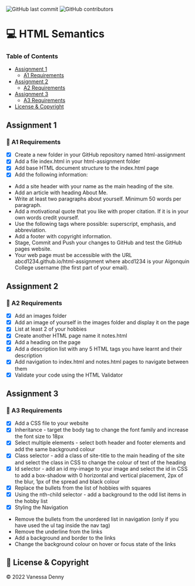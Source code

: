 ![GitHub last commit](https://img.shields.io/github/last-commit/vanessaidenny/vanessaidenny.github.io?color=blueviolet&style=plastic)
![GitHub contributors](https://img.shields.io/github/contributors/vanessaidenny/vanessaidenny.github.io?color=brightgreen&style=plastic)

# 💻 HTML Semantics

### Table of Contents

- [Assignment 1](#assignment-1)
  - [A1 Requirements](#A1-requirements)
- [Assignment 2](#assignment-2)
  - [A2 Requirements](#A2-requirements)
- [Assignment 3](#assignment-3)
  - [A3 Requirements](#A3-requirements)
- [License & Copyright](#license-&-copyright)

<a name="assignment-1"></a>

## Assignment 1

<a name="A1-requirements"></a>

### 🚀 A1 Requirements

- [x] Create a new folder in your GitHub repository named html-assignment
- [x] Add a file index.html in your html-assignment folder
- [x] Add base HTML document structure to the index.html page
- [x] Add the following information:

* Add a site header with your name as the main heading of the site.
* Add an article with heading About Me.
* Write at least two paragraphs about yourself. Minimum 50 words per paragraph.
* Add a motivational quote that you like with proper citation. If it is in your own words credit yourself.
* Use the following tags where possible: superscript, emphasis, and abbreviation.
* Add a footer with copyright information.
* Stage, Commit and Push your changes to GitHub and test the GitHub pages website.
* Your web page must be accessible with the URL abcd1234.github.io/html-assignment where abcd1234 is your Algonquin College username (the first part of your email).

<a name="assignment-2"></a>

## Assignment 2

<a name="A2-requirements"></a>

### 🚀 A2 Requirements

- [x] Add an images folder
- [x] Add an image of yourself in the images folder and display it on the page
- [x] List at least 2 of your hobbies
- [x] Create another HTML page name it notes.html
- [x] Add a heading on the page
- [x] Add a description list with any 5 HTML tags you have learnt and their description
- [x] Add navigation to index.html and notes.html pages to navigate between them
- [x] Validate your code using the HTML Validator

<a name="assignment-3"></a>

## Assignment 3

<a name="A3-requirements"></a>

### 🚀 A3 Requirements

- [x] Add a CSS file to your website
- [x] Inheritance - target the body tag to change the font family and increase the font size to 18px
- [x] Select multiple elements - select both header and footer elements and add the same background colour
- [x] Class selector - add a class of site-title to the main heading of the site and select the class in CSS to change the colour of text of the heading
- [x] Id selector - add an id my-image to your image and select the id in CSS to add a box-shadow with 0 horizontal and vertical placement, 2px of the blur, 1px of the spread and black colour
- [x] Replace the bullets from the list of hobbies with squares
- [x] Using the nth-child selector - add a background to the odd list items in the hobby list
- [x] Styling the Navigation

* Remove the bullets from the unordered list in navigation (only if you have used the ul tag inside the nav tag)
* Remove the underline from the links
* Add a background and border to the links
* Change the background colour on hover or focus state of the links

## 📌 License & Copyright

&copy; 2022 Vanessa Denny
